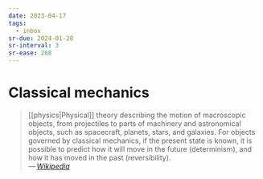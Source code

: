 ```yaml
---
date: 2023-04-17
tags:
  - inbox
sr-due: 2024-01-28
sr-interval: 3
sr-ease: 268
---
```


# Classical mechanics

> [[physics|Physical]] theory describing the motion of macroscopic objects, from
> projectiles to parts of machinery and astronomical objects, such as
> spacecraft, planets, stars, and galaxies. For objects governed by classical
> mechanics, if the present state is known, it is possible to predict how it
> will move in the future (determinism), and how it has moved in the past
> (reversibility).\
> — <cite>[Wikipedia](https://en.wikipedia.org/wiki/Classical_mechanics)</cite>
